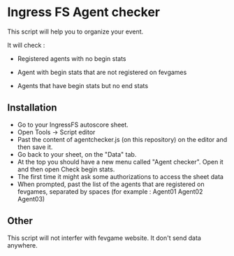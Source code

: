 # Ingress FS Agent checker

This script will help you to organize your event.

It will check : 
- Registered agents with no begin stats
- Agent with begin stats that are not registered on fevgames

- Agents that have begin stats but no end stats


## Installation
- Go to your IngressFS autoscore sheet.
- Open Tools -> Script editor
- Past the content of agentchecker.js (on this repository) on the editor and then save it.
- Go back to your sheet, on the "Data" tab.
- At the top you should have a new menu called "Agent checker". Open it and then open Check begin stats.
- The first time it might ask some authorizations to access the sheet data
- When prompted, past the list of the agents that are registered on fevgames, separated by spaces (for example : Agent01 Agent02 Agent03)

## Other
This script will not interfer with fevgame website. It don't send data anywhere.